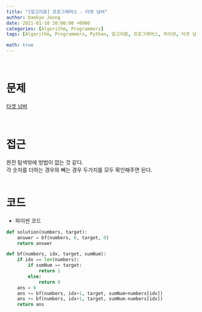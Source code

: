```yaml
---
title: "[알고리즘] 프로그래머스 - 타겟 넘버"
author: Daekyo Jeong
date: 2021-01-18 20:00:00 +0900
categories: [Algorithm, Programmers]
tags: [Algorithm, Programmers, Python, 알고리즘, 프로그래머스, 파이썬, 타겟 넘버]

math: true
---
```


<br/>

# **문제**


[타겟 넘버](https://programmers.co.kr/learn/courses/30/lessons/43165)

<br/>

# **접근**  

완전 탐색밖에 방법이 없는 것 같다.  
각 숫자를 더하는 경우와 빼는 경우 두가지를 모두 확인해주면 된다.   
<br/>

# **코드**


- 파이썬 코드   

```py
def solution(numbers, target):
    answer = bf(numbers, 0, target, 0)
    return answer

def bf(numbers, idx, target, sumNum):
    if idx == len(numbers):
        if sumNum == target:
            return 1
        else:
            return 0
    ans = 0
    ans += bf(numbers, idx+1, target, sumNum+numbers[idx])
    ans += bf(numbers, idx+1, target, sumNum-numbers[idx])
    return ans
```


<br/>
